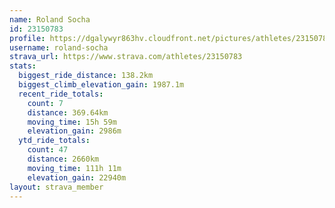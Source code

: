 ```yaml
---
name: Roland Socha
id: 23150783
profile: https://dgalywyr863hv.cloudfront.net/pictures/athletes/23150783/14745672/4/large.jpg
username: roland-socha
strava_url: https://www.strava.com/athletes/23150783
stats:
  biggest_ride_distance: 138.2km
  biggest_climb_elevation_gain: 1987.1m
  recent_ride_totals:
    count: 7
    distance: 369.64km
    moving_time: 15h 59m
    elevation_gain: 2986m
  ytd_ride_totals:
    count: 47
    distance: 2660km
    moving_time: 111h 11m
    elevation_gain: 22940m
layout: strava_member
--- 
```

